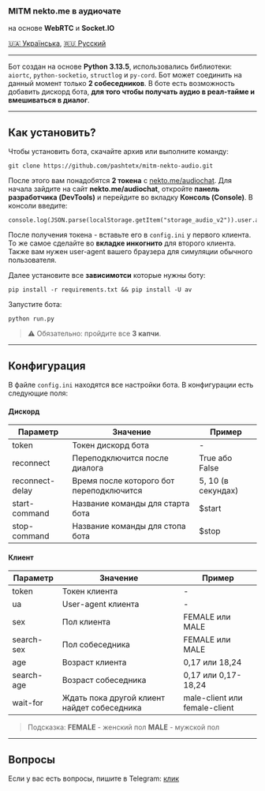 ### MITM nekto.me в аудиочате

на основе **WebRTC** и **Socket.IO**

[🇺🇦 Українська](./README.md), [🇷🇺 Русский](./README_ru.md)

---

Бот создан на основе **Python 3.13.5**, использовались библиотеки: `aiortc`, `python-socketio`, `structlog` и `py-cord`.
Бот может соединить на данный момент только **2 собеседников**. В боте есть возможность добавить дискорд бота, **для того чтобы получать аудио в реал-тайме и вмешиваться в диалог**. 

---

## Как установить?

Чтобы установить бота, скачайте архив или выполните команду:

```
git clone https://github.com/pashtetx/mitm-nekto-audio.git
```

После этого вам понадобятся **2 токена** с [nekto.me/audiochat](https://nekto.me/audiochat).
Для начала зайдите на сайт **nekto.me/audiochat**, откройте **панель разработчика (DevTools)** и перейдите во вкладку **Консоль (Console)**.
В консоли введите:

```
console.log(JSON.parse(localStorage.getItem("storage_audio_v2")).user.authToken)
```

После получения токена - вставьте его в `config.ini` у первого клиента. То же самое сделайте во **вкладке инкогнито** для второго клиента. Также вам нужен user-agent вашего браузера для симуляции обычного пользователя.

Далее установите все **зависимотси** которые нужны боту:
```
pip install -r requirements.txt && pip install -U av
```

Запустите бота:
```
python run.py
```

> ⚠️ Обязательно: пройдите все **3 капчи**.

---

## Конфигурация

В файле `config.ini` находятся все настройки бота. В конфигурации есть следующие поля:

#### Дискорд

| Параметр               | Значение             | Пример             |
| ----------             | -------------------- | ------------------- |
| token                  | Токен дискорд бота   | -                   |
| reconnect              | Переподключится после диалога   | True або False   |
| reconnect-delay        | Время после которого бот переподключится   | 5, 10 (в секундах)                   |
| start-command          | Название команды для старта бота  | $start   |
| stop-command           | Название команды для стопа бота   | $stop   |

#### Клиент

| Параметр      | Значение                | Пример              |
| ----------    | -------------------     | ------------------- |
| token         | Токен клиента           | -                   |
| ua            | User-agent клиента      | -                   |
| sex           | Пол клиента             | FEMALE или MALE     |
| search-sex    | Пол собеседника         | FEMALE или MALE     |
| age           | Возраст клиента         | 0,17 или 18,24      |
| search-age    | Возраст собеседника     | 0,17 или 0,17-18,24 |
| wait-for      | Ждать пока другой клиент найдет собеседника      | male-client или female-client |
> Подсказка:
> **FEMALE** - женский пол
> **MALE** - мужской пол

---

## Вопросы
Если у вас есть вопросы, пишите в Telegram: [клик](https://t.me/+ESHNRLki3qlkODQy)
